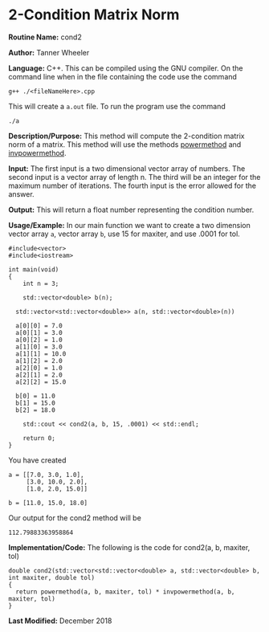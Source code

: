 # 2-Condition Matrix Norm

**Routine Name:** cond2

**Author:** Tanner Wheeler

**Language:** C++.  This can be compiled using the GNU compiler.  On the command line when in the file containing the code use the command
```
g++ ./<fileNameHere>.cpp 
```
This will create a `a.out` file.  To run the program use the command
```
./a
```

**Description/Purpose:** This method will compute the 2-condition matrix norm of a matrix.  This method will use the methods [powermethod](https://tannerwheeler.github.io/math4610/softwareManual/hw5/powerMethod) and [invpowermethod](https://tannerwheeler.github.io/math4610/softwareManual/hw5/invpowerMethod).

**Input:** The first input is a two dimensional vector array of numbers.  The second input is a vector array of length n.  The third will be an integer for the maximum number of iterations.  The fourth input is the error allowed for the answer.

**Output:** This will return a float number representing the condition number.

**Usage/Example:**
In our main function we want to create a two dimension vector array `a`, vector array `b`, use 15 for maxiter, and use .0001 for tol.

```
#include<vector>
#include<iostream>

int main(void)
{
	int n = 3;

	std::vector<double> b(n);

  std::vector<std::vector<double>> a(n, std::vector<double>(n))

  a[0][0] = 7.0
  a[0][1] = 3.0
  a[0][2] = 1.0
  a[1][0] = 3.0
  a[1][1] = 10.0
  a[1][2] = 2.0
  a[2][0] = 1.0
  a[2][1] = 2.0
  a[2][2] = 15.0

  b[0] = 11.0
  b[1] = 15.0
  b[2] = 18.0

	std::cout << cond2(a, b, 15, .0001) << std::endl;

	return 0;
}  
```
You have created 
```
a = [[7.0, 3.0, 1.0],
     [3.0, 10.0, 2.0],
     [1.0, 2.0, 15.0]]
     
b = [11.0, 15.0, 18.0]
```
Our output for the cond2 method will be
```
112.79883363958864
```


**Implementation/Code:** The following is the code for cond2(a, b, maxiter, tol)
```
double cond2(std::vector<std::vector<double> a, std::vector<double> b, int maxiter, double tol)
{
  return powermethod(a, b, maxiter, tol) * invpowermethod(a, b, maxiter, tol)
}
```

**Last Modified:** December 2018

